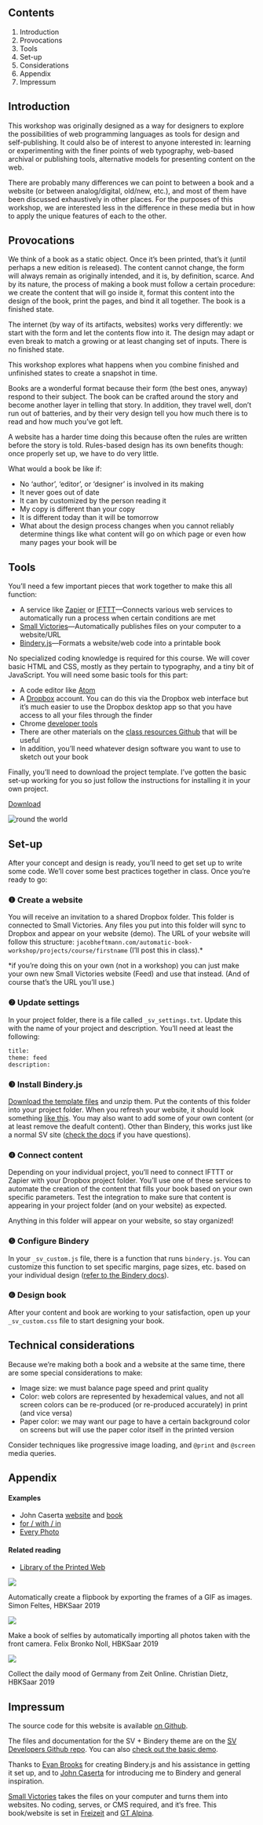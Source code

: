 ## Contents

1. Introduction
2. Provocations
2. Tools
3. Set-up
4. Considerations
3. Appendix
3. Impressum

<span class="page-break"></span>

## Introduction

This workshop was originally designed as a way for designers to explore the possibilities of web programming languages as tools for design and self-publishing. It could also be of interest to anyone interested in: learning or experimenting with the finer points of web typography, web-based archival or publishing tools, alternative models for presenting content on the web.

There are probably many differences we can point to between a book and a website (or between analog/digital, old/new, etc.), and most of them have been discussed exhaustively in other places. For the purposes of this workshop, we are interested less in the difference in these media but in how to apply the unique features of each to the other.

<span class="page-break"></span>

## Provocations

We think of a book as a static object. Once it’s been printed, that’s it (until perhaps a new edition is released). The content cannot change, the form will always remain as originally intended, and it is, by definition, scarce. And by its nature, the process of making a book must follow a certain procedure: we create the content that will go inside it, format this content into the design of the book, print the pages, and bind it all together. The book is a finished state.

The internet (by way of its artifacts, websites) works very differently: we start with the form and let the contents flow into it. The design may adapt or even break to match a growing or at least changing set of inputs. There is no finished state.

This workshop explores what happens when you combine finished and unfinished states to create a snapshot in time.

Books are a wonderful format because their form (the best ones, anyway) respond to their subject. The book can be crafted around the story and become another layer in telling that story. In addition, they travel well, don’t run out of batteries, and by their very design tell you how much there is to read and how much you’ve got left.

A website has a harder time doing this because often the rules are written before the story is told. Rules-based design has its own benefits though: once properly set up, we have to do very little.

What would a book be like if:

- No ‘author’, ‘editor’, or ‘designer’ is involved in its making
- It never goes out of date
- It can by customized by the person reading it
- My copy is different than your copy
- It is different today than it will be tomorrow
- What about the design process changes when you cannot reliably determine things like what content will go on which page or even how many pages your book will be

## Tools

You’ll  need a few important pieces that work together to make this all function:

- A service like [Zapier](https://zapier.com/) or [IFTTT](https://ifttt.com/discover)—Connects various web services to automatically run a process when certain conditions are met
- [Small Victories](https://www.smallvictori.es/)—Automatically publishes files on your computer to a website/URL
- [Bindery.js](https://evanbrooks.info/bindery/)—Formats a website/web code into a printable book

No specialized coding knowledge is required for this course. We will cover basic HTML and CSS, mostly as they pertain to typography, and a tiny bit of JavaScript. You will need some basic tools for this part:

- A code editor like [Atom](https://atom.io)
- A [Dropbox](https://www.dropbox.com) account. You can do this via the Dropbox web interface but it’s much easier to use the Dropbox desktop app so that you have access to all your files through the finder
- Chrome [developer tools](https://developers.google.com/web/tools/chrome-devtools/)
- There are other materials on the [class resources Github](https://github.com/jheftmann/class-resources) that will be useful
- In addition, you’ll need whatever design software you want to use to sketch out your book

Finally, you’ll need to download the project template. I’ve gotten the basic set-up working for you so just follow the instructions for installing it in your own project.

<a href="https://www.dropbox.com/s/xy186ad9hgqaji4/template.zip?dl=0" class="button">Download</a>

<img class="spread" src="_assets/spread.jpg" alt="round the world">

## Set-up

After your concept and design is ready, you’ll need to get set up to write some code. We’ll cover some best practices together in class. Once you’re ready to go:

### &#10102; Create a website

You will receive an invitation to a shared Dropbox folder. This folder is connected to Small Victories. Any files you put into this folder will sync to Dropbox and appear on your website (demo). The URL of your website will follow this structure: `jacobheftmann.com/automatic-book-workshop/projects/course/firstname` (I’ll post this in class).*

*if you’re doing this on your own (not in a workshop) you can just make your own new Small Victories website (Feed) and use that instead. (And of course that’s the URL you’ll use.)

### &#10103; Update settings

In your project folder, there is a file called `_sv_settings.txt`. Update this with the name of your project and description. You’ll need at least the following:
```
title:
theme: feed
description:
```

### &#10104; Install Bindery.js

[Download the template files](https://www.dropbox.com/s/xy186ad9hgqaji4/template.zip?dl=0) and unzip them. Put the contents of this folder into your project folder. When you refresh your website, it should look something [like this](https://sv-custom-themes.smvi.co/sv-bindery). You may also want to add some of your own content (or at least remove the deafult content). Other than Bindery, this works just like a normal SV site ([check the docs](https://docs.smallvictori.es/) if you have questions).

### &#10105; Connect content

Depending on your individual project, you’ll need to connect IFTTT or Zapier with your Dropbox project folder. You’ll use one of these services to automate the creation of the content that fills your book based on your own specific parameters. Test the integration to make sure that content is appearing in your project folder (and on your website) as expected.

Anything in this folder will appear on your website, so stay organized!

### &#10106; Configure Bindery

In your `_sv_custom.js` file, there is a function that runs `bindery.js`. You can customize this function to set specific margins, page sizes, etc. based on your individual design ([refer to the Bindery docs](https://evanbrooks.info/bindery/docs/#printsetup)).

### &#10107; Design book

After your content and book are working to your satisfaction, open up your `_sv_custom.css` file to start designing your book.

## Technical considerations

Because we’re making both a book and a website at the same time, there are some special considerations to make:

- Image size: we must balance page speed and print quality
- Color: web colors are represented by hexademical values, and not all screen colors can be re-produced (or re-produced accurately) in print (and vice versa)
- Paper color: we may want our page to have a certain background color on screens but will use the paper color itself in the printed version

Consider techniques like progressive image loading, and `@print` and `@screen` media queries.

<span class="page-break"></span>

## Appendix


#### Examples

- John Caserta [website](http://johncaserta.com/) and [book](http://johncaserta.com/bindery.html)
- [for / with / in](http://htmloutput.risd.gd/book/)
- [Every Photo](https://bindery-demo.smvi.co/)

#### Related reading

- [Library of the Printed Web](https://printedweb.org/)


<img src="_assets/img/hbk19-01.jpeg">
<p class="caption">Automatically create a flipbook by exporting the frames of a GIF as images. Simon Feltes, HBKSaar 2019</p>

<img src="_assets/img/hbk19-02.jpeg">
<p class="caption">Make a book of selfies by automatically importing all photos taken with the front camera. Felix Bronko Noll, HBKSaar 2019</p>

<img src="_assets/img/hbk19-08.jpeg">
<p class="caption">Collect the daily mood of Germany from Zeit Online. Christian Dietz, HBKSaar 2019</p>


<span class="page-break"></span>

## Impressum

The source code for this website is available [on Github](https://github.com/jheftmann/automatic-book-workshop).

The files and documentation for the SV + Bindery theme are on the [SV Developers Github repo](https://github.com/smallvictories/developers/tree/master/03-custom-templates/sv-bindery). You can also [check out the basic demo](https://sv-custom-themes.smvi.co/sv-bindery).

Thanks to [Evan Brooks](https://evanbrooks.info/) for creating Bindery.js and his assistance in getting it set up, and to [John Caserta](http://johncaserta.com/) for introducing me to Bindery and general inspiration.

[Small Victories](https://www.smallvictori.es) takes the files on your computer and turns them into websites. No coding, serves, or CMS required, and it’s free. This book/website is set in [Freizeit](https://polytype.co.uk/) and [GT Alpina](https://www.grillitype.com/).
